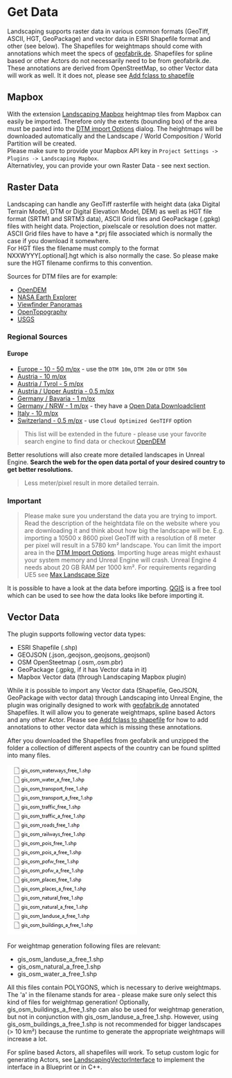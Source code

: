 # Get Data

Landscaping supports raster data in various common formats (GeoTiff, ASCII, HGT, GeoPackage) and vector data in ESRI Shapefile format and other (see below). The Shapefiles for weightmaps should come with annotations which meet the specs of [geofabrik.de](https://download.geofabrik.de/). Shapefiles for spline based or other Actors do not necessarily need to be from geofabrik.de. These annotations are derived from OpenStreetMap, so other Vector data will work as well. It it does not, please see [Add fclass to shapefile](landcover.md?id=add-fclass-to-shapefile)

## Mapbox

With the extension [Landscaping Mapbox](https://www.unrealengine.com/marketplace/en-US/product/landscaping-mapbox) heightmap tiles from Mapbox can easily be imported.
Therefore only the extents (bounding box) of the area must be pasted into the [DTM import Options](heights.md?id=import-area-optional) dialog. The heightmaps will be downloaded automatically and the Landscape / World Composition / World Partition will be created.  
Please make sure to provide your Mapbox API key in `Project Settings -> Plugins -> Landscaping Mapbox`.  
Alternativley, you can provide your own Raster Data - see next section.

## Raster Data

Landscaping can handle any GeoTiff rasterfile with height data (aka Digital Terrain Model, DTM or Digital Elevation Model, DEM) as well as HGT file format (SRTM1 and SRTM3 data), ASCII Grid files and GeoPackage (.gpkg) files with height data.
Projection, pixelscale or resolution does not matter.  
ASCII Grid files have to have a *.prj file associated which is normally the case if you download it somewhere.  
For HGT files the filename must comply to the format NXXWYYY[.optional].hgt which is also normally the case. So please make sure the HGT filename confirms to this convention.

Sources for DTM files are for example:

- [OpenDEM](https://www.opendem.info/opendemsearcher.html)
- [NASA Earth Explorer](https://earthexplorer.usgs.gov/)
- [Viewfinder Panoramas](http://www.viewfinderpanoramas.org/Coverage%20map%20viewfinderpanoramas_org3.htm)
- [OpenTopography](https://portal.opentopography.org/raster?opentopoID=OTSRTM.082015.4326.1)
- [USGS](https://www.sciencebase.gov/catalog/item/4f552e93e4b018de15819c51)

### Regional Sources

#### Europe

- [Europe - 10 - 50 m/px](https://tinitaly.pi.ingv.it/)  - use the `DTM 10m`, `DTM 20m` or `DTM 50m`
- [Austria - 10 m/px](https://www.data.gv.at/katalog/en/dataset/dgm#resources)
- [Austria / Tyrol - 5 m/px](https://data.europa.eu/data/datasets/0454f5f3-1d8c-464e-847d-541901eb021a?locale=de)
- [Austria / Upper Austria - 0.5 m/px](https://e-gov.ooe.gv.at/at.gv.ooe.ogd2-citi/#/detail/d8f39b43-f52b-4387-9b6d-b93b412a2fc2)
- [Germany / Bavaria - 1 m/px](https://geodaten.bayern.de/opengeodata/OpenDataDetail.html?pn=dgm1)
- [Germany / NRW - 1 m/px](https://www.opengeodata.nrw.de/produkte/geobasis/hm/dgm1_xyz/dgm1_xyz/) - they have a [Open Data Downloadclient](https://www.geoportal.nrw/?activetab=map&openDownloadclient=true)
- [Italy - 10 m/px](https://tinitaly.pi.ingv.it/Download_Area1_1.html)
- [Switzerland - 0.5 m/px](https://www.swisstopo.admin.ch/de/geodata/height/alti3d.html#download) - use `Cloud Optimized GeoTIFF` option

> This list will be extended in the future - please use your favorite search engine to find data or checkout [OpenDEM](https://www.opendem.info/opendemsearcher.html)

Better resolutions will also create more detailed landscapes in Unreal Engine. __Search the web for the open data portal of your desired country to get better resolutions.__

> Less meter/pixel result in more detailed terrain.

### Important

> Please make sure you understand the data you are trying to import. Read the description of the heightdata file on the website where you are downloading it and think about how big the landscape will be. E.g. importing a 10500 x 8600 pixel GeoTiff with a resolution of 8 meter per pixel will result in a 5780 km² landscape. You can limit the import area in the [DTM Import Options](heights.md?id=options). Importing huge areas might exhaust your system memory and Unreal Engine will crash. Unreal Engine 4 needs about 20 GB RAM per 1000 km². For requirements regarding UE5 see [Max Landscape Size](max-landscape-size.md?id=maximum-landscape-size)  

It is possible to have a look at the data before importing. [QGIS](https://qgis.org/) is a free tool which can be used to see how the data looks like before importing it.

## Vector Data

The plugin supports following vector data types:

- ESRI Shapefile (.shp)
- GEOJSON (.json,.geojson,.geojsons,.geojsonl)
- OSM OpenSteetmap (.osm,.osm.pbr)
- GeoPackage (.gpkg, if it has Vector data in it)
- Mapbox Vector data (through Landscaping Mapbox plugin)

While it is possible to import any Vector data (Shapefile, GeoJSON, GeoPackage with vector data) through Landscaping into Unreal Engine, the plugin was originally designed to work with [geofabrik.de](https://download.geofabrik.de/) annotated Shapefiles. It will allow you to generate weightmaps, spline based Actors and any other Actor. Please see [Add fclass to shapefile](landcover.md?id=add-fclass-to-shapefile) for how to add annotations to other vector data which is missing these annotations.  

After you downloaded the Shapefiles from geofabrik and unzipped the folder a collection of different aspects of the country can be found splitted into many files.

![Landscaping Tab](_media/ue4_landscaping_shapefile.jpg)

For weightmap generation following files are relevant:

- gis_osm_landuse_a_free_1.shp
- gis_osm_natural_a_free_1.shp
- gis_osm_water_a_free_1.shp

All this files contain POLYGONS, which is necessary to derive weightmaps. The 'a' in the filename stands for area - please make sure only select this kind of files for weightmap generation!
Optionally, gis_osm_buildings_a_free_1.shp can also be used for weightmap generation, but not in conjunction with gis_osm_landuse_a_free_1.shp. However, using gis_osm_buildings_a_free_1.shp is not recommended for bigger landscapes (> 10 km²) because the runtime to generate the appropriate weightmaps will increase a lot.

For spline based Actors, all shapefiles will work. To setup custom logic for generating Actors, see [LandscapingVectorInterface](landscapingvectorinterface.md) to implement the interface in a Blueprint or in C++.
